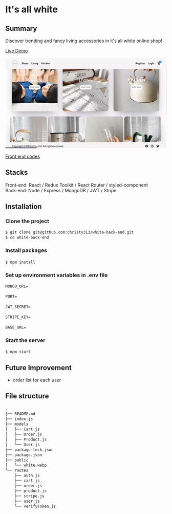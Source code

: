 # It's all white

## Summary

Discover trending and fancy living accessories in it's all white online shop!

[Live Demo](https://allwhite.netlify.app/)

![](./public/white.webp)

[Front end codes](https://github.com/christy313/white-front-end)

## Stacks

Front-end: React / Redux Toolkit / React Router / styled-component \
Back-end: Node / Express / MongoDB / JWT / Stripe

## Installation

### Clone the project

```
$ git clone git@github.com:christy313/white-back-end.git
$ cd white-back-end
```

### Install packages

`$ npm install`

### Set up environment variables in .env file

```
MONGO_URL=

PORT=

JWT_SECRET=

STRIPE_KEY=

BASE_URL=
```

### Start the server

`$ npm start`

## Future Improvement

- order list for each user

## File structure

```
.
├── README.md
├── index.js
├── models
│   ├── Cart.js
│   ├── Order.js
│   ├── Product.js
│   └── User.js
├── package-lock.json
├── package.json
├── public
│   └── white.webp
└── routes
    ├── auth.js
    ├── cart.js
    ├── order.js
    ├── product.js
    ├── stripe.js
    ├── user.js
    └── verifyToken.js
```